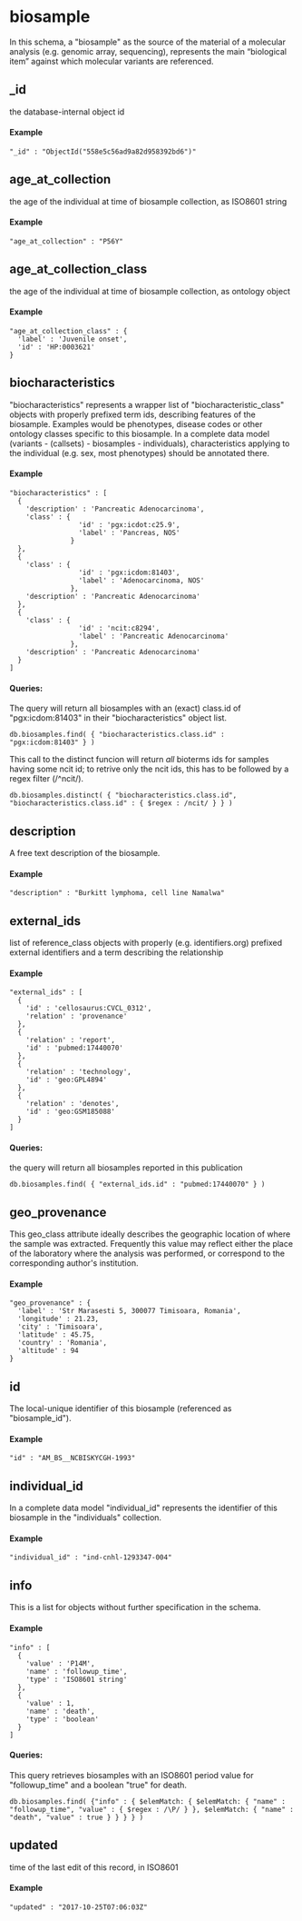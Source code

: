 # biosample

In this schema, a "biosample" as the source of the material of a molecular analysis (e.g. genomic array, sequencing), represents the main “biological item” against which molecular variants are referenced.

## _id

the database-internal object id

#### Example

```
"_id" : "ObjectId("558e5c56ad9a82d958392bd6")"
```

## age_at_collection

the age of the individual at time of biosample collection, as ISO8601 string

#### Example

```
"age_at_collection" : "P56Y"
```

## age_at_collection_class

the age of the individual at time of biosample collection, as ontology object

#### Example

```
"age_at_collection_class" : {
  'label' : 'Juvenile onset',
  'id' : 'HP:0003621'
}
```

## biocharacteristics

"biocharacteristics" represents a wrapper list of "biocharacteristic_class" objects with properly prefixed term ids, describing features of the biosample.
Examples would be phenotypes, disease codes or other ontology classes specific to this biosample. In a complete data model (variants - (callsets) - biosamples - individuals), characteristics applying to the individual (e.g. sex, most phenotypes) should be annotated there.

#### Example

```
"biocharacteristics" : [
  {
    'description' : 'Pancreatic Adenocarcinoma',
    'class' : {
                 'id' : 'pgx:icdot:c25.9',
                 'label' : 'Pancreas, NOS'
               }
  },
  {
    'class' : {
                 'id' : 'pgx:icdom:81403',
                 'label' : 'Adenocarcinoma, NOS'
               },
    'description' : 'Pancreatic Adenocarcinoma'
  },
  {
    'class' : {
                 'id' : 'ncit:c8294',
                 'label' : 'Pancreatic Adenocarcinoma'
               },
    'description' : 'Pancreatic Adenocarcinoma'
  }
]
```

#### Queries:
The query will return all biosamples with an (exact) class.id of "pgx:icdom:81403" in their "biocharacteristics" object list.

```
db.biosamples.find( { "biocharacteristics.class.id" : "pgx:icdom:81403" } )
```

This call to the distinct funcion will return *all* bioterms ids for samples having some ncit id; to retrive only the ncit ids, this has to be followed by a regex filter (/^ncit/).

```
db.biosamples.distinct( { "biocharacteristics.class.id", "biocharacteristics.class.id" : { $regex : /ncit/ } } )
```

## description

A free text description of the biosample.

#### Example

```
"description" : "Burkitt lymphoma, cell line Namalwa"
```

## external_ids

list of reference_class objects with properly (e.g. identifiers.org) prefixed external identifiers and a term describing the relationship

#### Example

```
"external_ids" : [
  {
    'id' : 'cellosaurus:CVCL_0312',
    'relation' : 'provenance'
  },
  {
    'relation' : 'report',
    'id' : 'pubmed:17440070'
  },
  {
    'relation' : 'technology',
    'id' : 'geo:GPL4894'
  },
  {
    'relation' : 'denotes',
    'id' : 'geo:GSM185088'
  }
]
```

#### Queries:
the query will return all biosamples reported in this publication
```
db.biosamples.find( { "external_ids.id" : "pubmed:17440070" } )
```

## geo_provenance

This geo_class attribute ideally describes the geographic location of where the sample was extracted.
Frequently this value may reflect either the place of the laboratory where the analysis was performed, or correspond to the corresponding author's institution.


#### Example

```
"geo_provenance" : {
  'label' : 'Str Marasesti 5, 300077 Timisoara, Romania',
  'longitude' : 21.23,
  'city' : 'Timisoara',
  'latitude' : 45.75,
  'country' : 'Romania',
  'altitude' : 94
}
```

## id

The local-unique identifier of this biosample (referenced as "biosample_id").

#### Example

```
"id" : "AM_BS__NCBISKYCGH-1993"
```

## individual_id

In a complete data model "individual_id" represents the identifier of this biosample in the "individuals" collection.


#### Example

```
"individual_id" : "ind-cnhl-1293347-004"
```

## info

This is a list for objects without further specification in the schema.


#### Example

```
"info" : [
  {
    'value' : 'P14M',
    'name' : 'followup_time',
    'type' : 'ISO8601 string'
  },
  {
    'value' : 1,
    'name' : 'death',
    'type' : 'boolean'
  }
]
```

#### Queries:
This query retrieves biosamples with an ISO8601 period value for "followup_time" and a boolean "true" for death.

```
db.biosamples.find( {"info" : { $elemMatch: { $elemMatch: { "name" : "followup_time", "value" : { $regex : /\P/ } }, $elemMatch: { "name" : "death", "value" : true } } } } )
```

## updated

time of the last edit of this record, in ISO8601

#### Example

```
"updated" : "2017-10-25T07:06:03Z"
```
